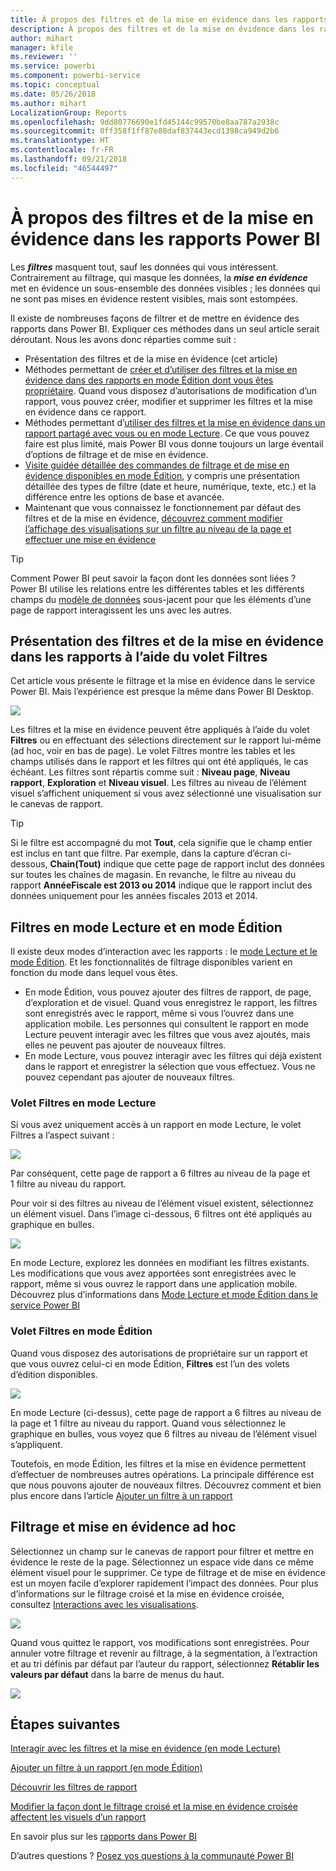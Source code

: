 ```yaml
---
title: À propos des filtres et de la mise en évidence dans les rapports Power BI
description: À propos des filtres et de la mise en évidence dans les rapports Power BI
author: mihart
manager: kfile
ms.reviewer: ''
ms.service: powerbi
ms.component: powerbi-service
ms.topic: conceptual
ms.date: 05/26/2018
ms.author: mihart
LocalizationGroup: Reports
ms.openlocfilehash: 9dd80776690e1fd45144c99570be8aa787a2938c
ms.sourcegitcommit: 0ff358f1ff87e88daf837443ecd1398ca949d2b6
ms.translationtype: HT
ms.contentlocale: fr-FR
ms.lasthandoff: 09/21/2018
ms.locfileid: "46544497"
---
```

# <a name="about-filters-and-highlighting-in-power-bi-reports"></a>À propos des filtres et de la mise en évidence dans les rapports Power BI
Les ***filtres*** masquent tout, sauf les données qui vous intéressent.  Contrairement au filtrage, qui masque les données, la ***mise en évidence*** met en évidence un sous-ensemble des données visibles ; les données qui ne sont pas mises en évidence restent visibles, mais sont estompées.

Il existe de nombreuses façons de filtrer et de mettre en évidence des rapports dans Power BI. Expliquer ces méthodes dans un seul article serait déroutant. Nous les avons donc réparties comme suit :

* Présentation des filtres et de la mise en évidence (cet article)
* Méthodes permettant de [créer et d’utiliser des filtres et la mise en évidence dans des rapports en mode Édition dont vous êtes propriétaire](power-bi-report-add-filter.md). Quand vous disposez d’autorisations de modification d’un rapport, vous pouvez créer, modifier et supprimer les filtres et la mise en évidence dans ce rapport.
* Méthodes permettant d’[utiliser des filtres et la mise en évidence dans un rapport partagé avec vous ou en mode Lecture](consumer/end-user-reading-view.md). Ce que vous pouvez faire est plus limité, mais Power BI vous donne toujours un large éventail d’options de filtrage et de mise en évidence.  
* [Visite guidée détaillée des commandes de filtrage et de mise en évidence disponibles en mode Édition](consumer/end-user-report-filter.md), y compris une présentation détaillée des types de filtre (date et heure, numérique, texte, etc.) et la différence entre les options de base et avancée.
* Maintenant que vous connaissez le fonctionnement par défaut des filtres et de la mise en évidence, [découvrez comment modifier l’affichage des visualisations sur un filtre au niveau de la page et effectuer une mise en évidence](consumer/end-user-interactions.md)

> [!TIP]
> Comment Power BI peut savoir la façon dont les données sont liées ?  Power BI utilise les relations entre les différentes tables et les différents champs du [modèle de données](https://support.office.com/article/Create-a-Data-Model-in-Excel-87e7a54c-87dc-488e-9410-5c75dbcb0f7b?ui=en-US&rs=en-US&ad=US) sous-jacent pour que les éléments d’une page de rapport interagissent les uns avec les autres.
> 
> 

## <a name="introduction-to-filters-and-highlighting-in-reports-using-the-filters-pane"></a>Présentation des filtres et de la mise en évidence dans les rapports à l’aide du volet Filtres
 Cet article vous présente le filtrage et la mise en évidence dans le service Power BI.  Mais l’expérience est presque la même dans Power BI Desktop.  

![](media/power-bi-reports-filters-and-highlighting/power-bi-add-filter-reading-view.png)

Les filtres et la mise en évidence peuvent être appliqués à l’aide du volet **Filtres** ou en effectuant des sélections directement sur le rapport lui-même (ad hoc, voir en bas de page). Le volet Filtres montre les tables et les champs utilisés dans le rapport et les filtres qui ont été appliqués, le cas échéant. Les filtres sont répartis comme suit : **Niveau page**, **Niveau rapport**, **Exploration**  et **Niveau visuel**.  Les filtres au niveau de l’élément visuel s’affichent uniquement si vous avez sélectionné une visualisation sur le canevas de rapport.

> [!TIP]
> Si le filtre est accompagné du mot **Tout**, cela signifie que le champ entier est inclus en tant que filtre.  Par exemple, dans la capture d’écran ci-dessous, **Chain(Tout)** indique que cette page de rapport inclut des données sur toutes les chaînes de magasin.  En revanche, le filtre au niveau du rapport **AnnéeFiscale est 2013 ou 2014** indique que le rapport inclut des données uniquement pour les années fiscales 2013 et 2014.
> 
> 

## <a name="filters-in-reading-view-versus-editing-view"></a>Filtres en mode Lecture et en mode Édition
Il existe deux modes d’interaction avec les rapports : le [mode Lecture et le mode Édition](consumer/end-user-reading-view.md).  Et les fonctionnalités de filtrage disponibles varient en fonction du mode dans lequel vous êtes.

* En mode Édition, vous pouvez ajouter des filtres de rapport, de page, d’exploration et de visuel. Quand vous enregistrez le rapport, les filtres sont enregistrés avec le rapport, même si vous l’ouvrez dans une application mobile. Les personnes qui consultent le rapport en mode Lecture peuvent interagir avec les filtres que vous avez ajoutés, mais elles ne peuvent pas ajouter de nouveaux filtres.
* En mode Lecture, vous pouvez interagir avec les filtres qui déjà existent dans le rapport et enregistrer la sélection que vous effectuez.  Vous ne pouvez cependant pas ajouter de nouveaux filtres.

### <a name="the-filters-pane-in-reading-view"></a>Volet Filtres en mode Lecture
Si vous avez uniquement accès à un rapport en mode Lecture, le volet Filtres a l’aspect suivant :

![](media/power-bi-reports-filters-and-highlighting/power-bi-filter-reading-view.png)

Par conséquent, cette page de rapport a 6 filtres au niveau de la page et 1 filtre au niveau du rapport.

Pour voir si des filtres au niveau de l’élément visuel existent, sélectionnez un élément visuel. Dans l’image ci-dessous, 6 filtres ont été appliqués au graphique en bulles.

![](media/power-bi-reports-filters-and-highlighting/power-bi-filter-visual-level.png)

En mode Lecture, explorez les données en modifiant les filtres existants. Les modifications que vous avez apportées sont enregistrées avec le rapport, même si vous ouvrez le rapport dans une application mobile. Découvrez plus d’informations dans [Mode Lecture et mode Édition dans le service Power BI](consumer/end-user-reading-view.md)

### <a name="the-filters-pane-in-editing-view"></a>Volet Filtres en mode Édition
Quand vous disposez des autorisations de propriétaire sur un rapport et que vous ouvrez celui-ci en mode Édition, **Filtres** est l’un des volets d’édition disponibles.

![](media/power-bi-reports-filters-and-highlighting/power-bi-add-filter-editing-view.png)

En mode Lecture (ci-dessus), cette page de rapport a 6 filtres au niveau de la page et 1 filtre au niveau du rapport. Quand vous sélectionnez le graphique en bulles, vous voyez que 6 filtres au niveau de l’élément visuel s’appliquent.

Toutefois, en mode Édition, les filtres et la mise en évidence permettent d’effectuer de nombreuses autres opérations. La principale différence est que nous pouvons ajouter de nouveaux filtres. Découvrez comment et bien plus encore dans l’article [Ajouter un filtre à un rapport](power-bi-report-add-filter.md)

## <a name="ad-hoc-filtering-and-highlighting"></a>Filtrage et mise en évidence ad hoc
Sélectionnez un champ sur le canevas de rapport pour filtrer et mettre en évidence le reste de la page. Sélectionnez un espace vide dans ce même élément visuel pour le supprimer. Ce type de filtrage et de mise en évidence est un moyen facile d’explorer rapidement l’impact des données. Pour plus d’informations sur le filtrage croisé et la mise en évidence croisée, consultez [Interactions avec les visualisations](consumer/end-user-interactions.md).

![](media/power-bi-reports-filters-and-highlighting/power-bi-adhoc-filter.gif)

Quand vous quittez le rapport, vos modifications sont enregistrées. Pour annuler votre filtrage et revenir au filtrage, à la segmentation, à l’extraction et au tri définis par défaut par l’auteur du rapport, sélectionnez **Rétablir les valeurs par défaut** dans la barre de menus du haut.

![](media/power-bi-reports-filters-and-highlighting/power-bi-reset-to-default.png)

## <a name="next-steps"></a>Étapes suivantes
[Interagir avec les filtres et la mise en évidence (en mode Lecture)](consumer/end-user-reading-view.md)

[Ajouter un filtre à un rapport (en mode Édition)](power-bi-report-add-filter.md)

[Découvrir les filtres de rapport](consumer/end-user-report-filter.md)

[Modifier la façon dont le filtrage croisé et la mise en évidence croisée affectent les visuels d’un rapport](consumer/end-user-interactions.md)

En savoir plus sur les [rapports dans Power BI](consumer/end-user-reports.md)

D’autres questions ? [Posez vos questions à la communauté Power BI](http://community.powerbi.com/)

